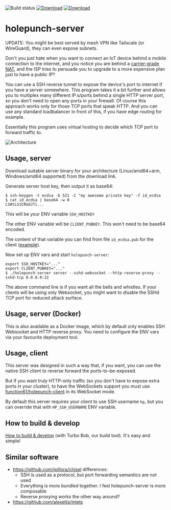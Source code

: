 ![Build status](https://github.com/function61/holepunch-server/workflows/Build/badge.svg)
[![Download](https://img.shields.io/github/downloads/function61/holepunch-server/total.svg?style=for-the-badge)](https://github.com/function61/holepunch-server/releases)
[![Download](https://img.shields.io/docker/pulls/fn61/holepunch-server.svg?style=for-the-badge)](https://hub.docker.com/r/fn61/holepunch-server/)

holepunch-server
================

UPDATE: You might be best served by mesh VPN like Tailscale (or WireGuard), they can even expose subnets.


Don't you just hate when you want to connect an IoT device behind a mobile connection
to the internet, and you notice you are behind a
[carrier-grade NAT](https://en.wikipedia.org/wiki/Carrier-grade_NAT), and the ISP tries to
persuade you to upgrade to a more expensive plan just to have a public IP?

You can use a SSH reverse tunnel to expose the device's port to internet if you have a
server somewhere. This program takes it a bit further and allows you to multiplex many
different IP:s/ports behind a single HTTP server port, so you don't need to open any ports
in your firewall. Of course this approach works only for those TCP ports that speak HTTP.
And you can use any standard loadbalancer in front of this, if you have edge routing for example.

Essentially this program uses virtual hosting to decide which TCP port to forward traffic to.

![Architecture](docs/architecture.png)


Usage, server
-------------

Download suitable server binary for your architecture
(Linux/amd64+arm, Windows/amd64 supported) from the download link.

Generate server host key, then output it as base64:

```console
$ ssh-keygen -t ecdsa -b 521 -C "my awesome private key" -f id_ecdsa
$ cat id_ecdsa | base64 -w 0
LS0tLS1CRUdJTi...
```

This will be your ENV variable `SSH_HOSTKEY`

The other ENV variable will be `CLIENT_PUBKEY`. This won't need to be base64 encoded.

The content of that variable you can find from file `id_ecdsa.pub` for the client
([example](https://github.com/function61/holepunch-client#usage)).

Now set up ENV vars and start `holepunch-server`:

```console
export SSH_HOSTKEY="..."
export CLIENT_PUBKEY="..."
$ ./holepunch-server server --sshd-websocket --http-reverse-proxy --sshd-tcp 0.0.0.0:22
```

The above command line is if you want all the bells and whistles. If your clients will be
using only Websocket, you might want to disable the SSHd TCP port for reduced attack surface.


Usage, server (Docker)
----------------------

This is also available as a Docker image, which by default only enables SSH Websocket and
HTTP reverse proxy. You need to configure the ENV vars via your favourite deployment tool.


Usage, client
-------------

This server was designed in such a way that, if you want, you can use the native SSH client
to reverse forward the ports-to-be-exposed.

But if you want truly HTTP-only traffic (so you don't have to expose extra ports in your
cluster), to have the WebSockets support you must use
[function61/holepunch-client](https://github.com/function61/holepunch-client) in its
WebSocket mode.

By default this server requires your client to use SSH username `hp`, but you can override that with
`HP_SSH_USERNAME` ENV variable.


How to build & develop
----------------------

[How to build & develop](https://github.com/function61/turbobob/blob/master/docs/external-how-to-build-and-dev.md)
(with Turbo Bob, our build tool). It's easy and simple!


Similar software
----------------

- https://github.com/jpillora/chisel differences:
    - SSH is used as a protocol, but port forwarding semantics are not used
    - Everything is more bundled together. I feel holepunch-server is more composable
    - Reverse proxying works the other way around?
- https://github.com/alexellis/inlets
